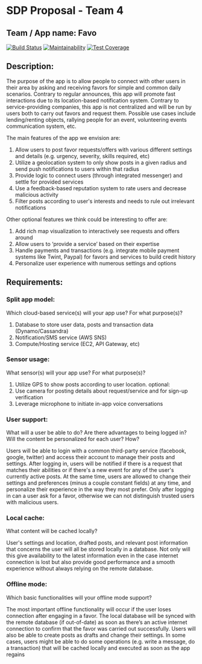 # SDP Proposal - Team 4


## Team / App name: Favo

[![Build Status](https://travis-ci.com/favo-sdp/Favo.svg?branch=master)](https://travis-ci.com/favo-sdp/Favo)
[![Maintainability](https://api.codeclimate.com/v1/badges/63b8fcc1446ae6ef57d7/maintainability)](https://codeclimate.com/github/favo-sdp/Favo/maintainability)
[![Test Coverage](https://api.codeclimate.com/v1/badges/63b8fcc1446ae6ef57d7/test_coverage)](https://codeclimate.com/github/favo-sdp/Favo/test_coverage)

## Description:

The purpose of the app is to allow people to connect with other users in their area by asking and receiving favors for simple and common daily scenarios. Contrary to regular announces, this app will promote fast interactions due to its location-based notification system. Contrary to service-providing companies, this app is not centralized and will be run by users both to carry out favors and request them.
Possible use cases include lending/renting objects, rallying people for an event, volunteering events communication system, etc. 

The main features of the app we envision are:
1. Allow users to post favor requests/offers with various different settings and details (e.g. urgency, severity, skills required, etc)
2. Utilize a geolocation system to only show posts in a given radius and send push notifications to users within that radius
3. Provide logic to connect users (through integrated messenger) and settle for provided services 
4. Use a feedback-based reputation system to rate users and decrease malicious activity
5. Filter posts according to user's interests and needs to rule out irrelevant notifications

Other optional features we think could be interesting to offer are:
1. Add rich map visualization to interactively see requests and offers around
2. Allow users to ‘provide a service’ based on their expertise
3. Handle payments and transactions (e.g. integrate mobile payment systems like Twint, Paypal) for favors and services to build credit history
4. Personalize user experience with numerous settings and options


## Requirements:

### Split app model:

Which cloud-based service(s) will your app use? For what purpose(s)?
1. Database to store user data, posts and transaction data (Dynamo/Cassandra) 
2. Notification/SMS service (AWS SNS) 
3. Compute/Hosting service (EC2, API Gateway, etc)


### Sensor usage:

What sensor(s) will your app use? For what purpose(s)?
1. Utilize GPS to show posts according to user location.
optional:
2. Use camera for posting details about request/service and for sign-up verification
3. Leverage microphone to initiate in-app voice conversations


### User support:

What will a user be able to do? Are there advantages to being logged in? Will the content be personalized for each user? How?

Users will be able to login with a common third-party service (facebook, google, twitter) and access their account to manage their posts and settings. After logging in, users will be notified if there is a request that matches their abilities or if there's a new event for any of the user's currently active posts. At the same time, users are allowed to change their settings and preferences (minus a couple constant fields) at any time, and personalize their experience in the way they most prefer. Only after logging in can a user ask for a favor, otherwise we can not distinguish trusted users with malicious users.  


### Local cache:

What content will be cached locally?

User's settings and location, drafted posts, and relevant post information that concerns the user will all be stored locally in a database. Not only will this give availability to the latest information even in the case internet connection is lost but also provide good performance and a smooth experience without always relying on the remote database.


### Offline mode:

Which basic functionalities will your offline mode support?

The most important offline functionality will occur if the user loses connection after engaging in a favor. The local database will be synced with the remote database (if out-of-date) as soon as there’s an active internet connection to confirm that the favor was carried out successfully. Users will also be able to create posts as drafts and change their settings.
In some cases, users might be able to do some operations (e.g. write a message, do a transaction) that will be cached locally and executed as soon as the app regains
